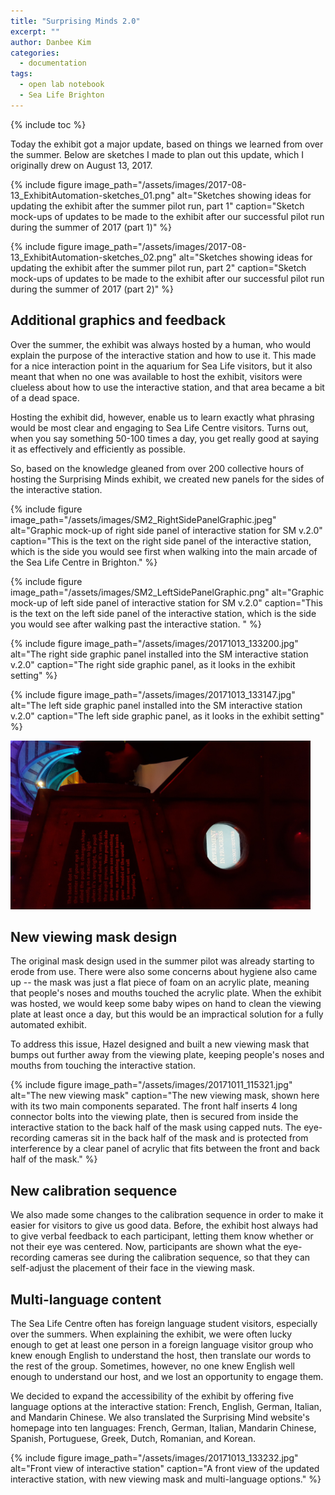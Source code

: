 ```yaml
---
title: "Surprising Minds 2.0"
excerpt: ""
author: Danbee Kim
categories:
  - documentation
tags:
  - open lab notebook
  - Sea Life Brighton
---
```

{% include toc %}

Today the exhibit got a major update, based on things we learned from over the summer. Below are sketches I made to plan out this update, which I originally drew on August 13, 2017. 

{% include figure image_path="/assets/images/2017-08-13_ExhibitAutomation-sketches_01.png" alt="Sketches showing ideas for updating the exhibit after the summer pilot run, part 1" caption="Sketch mock-ups of updates to be made to the exhibit after our successful pilot run during the summer of 2017 (part 1)" %}

{% include figure image_path="/assets/images/2017-08-13_ExhibitAutomation-sketches_02.png" alt="Sketches showing ideas for updating the exhibit after the summer pilot run, part 2" caption="Sketch mock-ups of updates to be made to the exhibit after our successful pilot run during the summer of 2017 (part 2)" %}

## Additional graphics and feedback
Over the summer, the exhibit was always hosted by a human, who would explain the purpose of the interactive station and how to use it. This made for a nice interaction point in the aquarium for Sea Life visitors, but it also meant that when no one was available to host the exhibit, visitors were clueless about how to use the interactive station, and that area became a bit of a dead space. 

Hosting the exhibit did, however, enable us to learn exactly what phrasing would be most clear and engaging to Sea Life Centre visitors. Turns out, when you say something 50-100 times a day, you get really good at saying it as effectively and efficiently as possible. 

So, based on the knowledge gleaned from over 200 collective hours of hosting the Surprising Minds exhibit, we created new panels for the sides of the interactive station. 

{% include figure image_path="/assets/images/SM2_RightSidePanelGraphic.jpeg" alt="Graphic mock-up of right side panel of interactive station for SM v.2.0" caption="This is the text on the right side panel of the interactive station, which is the side you would see first when walking into the main arcade of the Sea Life Centre in Brighton." %}

{% include figure image_path="/assets/images/SM2_LeftSidePanelGraphic.png" alt="Graphic mock-up of left side panel of interactive station for SM v.2.0" caption="This is the text on the left side panel of the interactive station, which is the side you would see after walking past the interactive station. " %}

{% include figure image_path="/assets/images/20171013_133200.jpg" alt="The right side graphic panel installed into the SM interactive station v.2.0" caption="The right side graphic panel, as it looks in the exhibit setting" %}

{% include figure image_path="/assets/images/20171013_133147.jpg" alt="The left side graphic panel installed into the SM interactive station v.2.0" caption="The left side graphic panel, as it looks in the exhibit setting" %}

<img src="https://github.com/everymind/SurprisingMinds/blob/gh-pages/assets/images/20171013_133147.jpg" width="480">

## New viewing mask design

The original mask design used in the summer pilot was already starting to erode from use. There were also some concerns about hygiene also came up -- the mask was just a flat piece of foam on an acrylic plate, meaning that people's noses and mouths touched the acrylic plate. When the exhibit was hosted, we would keep some baby wipes on hand to clean the viewing plate at least once a day, but this would be an impractical solution for a fully automated exhibit. 

To address this issue, Hazel designed and built a new viewing mask that bumps out further away from the viewing plate, keeping people's noses and mouths from touching the interactive station. 

{% include figure image_path="/assets/images/20171011_115321.jpg" alt="The new viewing mask" caption="The new viewing mask, shown here with its two main components separated. The front half inserts 4 long connector bolts into the viewing plate, then is secured from inside the interactive station to the back half of the mask using capped nuts. The eye-recording cameras sit in the back half of the mask and is protected from interference by a clear panel of acrylic that fits between the front and back half of the mask." %}

## New calibration sequence

We also made some changes to the calibration sequence in order to make it easier for visitors to give us good data. Before, the exhibit host always had to give verbal feedback to each participant, letting them know whether or not their eye was centered. Now, participants are shown what the eye-recording cameras see during the calibration sequence, so that they can self-adjust the placement of their face in the viewing mask. 

## Multi-language content

The Sea Life Centre often has foreign language student visitors, especially over the summers. When explaining the exhibit, we were often lucky enough to get at least one person in a foreign language visitor group who knew enough English to understand the host, then translate our words to the rest of the group. Sometimes, however, no one knew English well enough to understand our host, and we lost an opportunity to engage them. 

We decided to expand the accessibility of the exhibit by offering five language options at the interactive station: French, English, German, Italian, and Mandarin Chinese. We also translated the Surprising Mind website's homepage into ten languages: French, German, Italian, Mandarin Chinese, Spanish, Portuguese, Greek, Dutch, Romanian, and Korean. 

{% include figure image_path="/assets/images/20171013_133232.jpg" alt="Front view of interactive station" caption="A front view of the updated interactive station, with new viewing mask and multi-language options." %}
